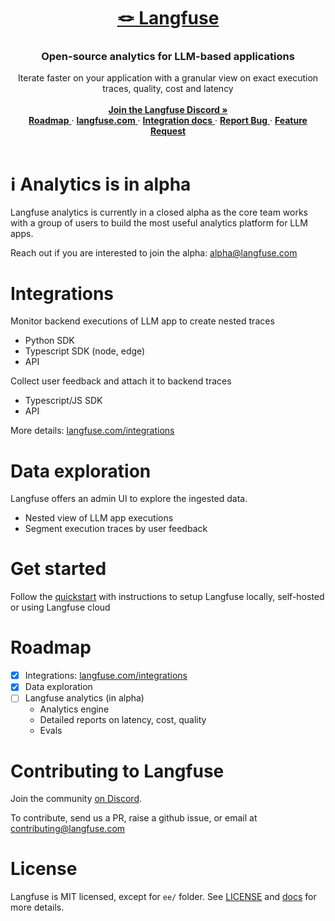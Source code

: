 <div align="center">
   <a href="https://langfuse.com">
      <h1>🪢 Langfuse</h1>
   </a>
   <h3>
      Open-source analytics for LLM-based applications
   </h3>
   <span>
      Iterate faster on your application with a granular view on exact execution traces, quality, cost and latency
   </span>
   </br></br>
   <div>
      <a href="https://discord.gg/7NXusRtqYU">
         <strong>Join the Langfuse Discord »</strong>
      </a>
      </br>
      <a href="#roadmap">
         <strong>Roadmap</strong>
      </a> ·
      <a href="https://langfuse.com">
         <strong>langfuse.com</strong>
      </a> ·
      <a href="https://langfuse.com/docs">
         <strong>Integration docs</strong>
      </a> ·
      <a href="https://github.com/langfuse/langfuse/issues/new?labels=%F0%9F%90%9E%E2%9D%94+unconfirmed+bug&projects=&template=bug_report.yml&title=bug%3A+">
         <strong>Report Bug</strong>
      </a> ·
      <a href="https://github.com/langfuse/langfuse/issues/new?assignees=&labels=%E2%9C%A8+enhancement&projects=&template=feature_request.yml&title=feat%3A+">
         <strong>Feature Request</strong>
      </a>
   </div>
</div>
</br>

# ℹ️ Analytics is in alpha

Langfuse analytics is currently in a closed alpha as the core team works with a group of users to build the most useful analytics platform for LLM apps.

Reach out if you are interested to join the alpha: alpha@langfuse.com

# Integrations

Monitor backend executions of LLM app to create nested traces

- Python SDK
- Typescript SDK (node, edge)
- API

Collect user feedback and attach it to backend traces

- Typescript/JS SDK
- API

More details: [langfuse.com/integrations](https://langfuse.com/integrations)

# Data exploration

Langfuse offers an admin UI to explore the ingested data.

- Nested view of LLM app executions
- Segment execution traces by user feedback

# Get started

Follow the [quickstart](https://langfuse.com/docs/get-started) with instructions to setup Langfuse locally, self-hosted or using Langfuse cloud

# Roadmap

- [x] Integrations: [langfuse.com/integrations](https://langfuse.com/integrations)
- [x] Data exploration
- [ ] Langfuse analytics (in alpha)
  - Analytics engine
  - Detailed reports on latency, cost, quality
  - Evals

# Contributing to Langfuse

Join the community [on Discord](https://discord.gg/7NXusRtqYU).

To contribute, send us a PR, raise a github issue, or email at contributing@langfuse.com

# License

Langfuse is MIT licensed, except for `ee/` folder. See [LICENSE](LICENSE) and [docs](https://langfuse.com/docs/open-source) for more details.
